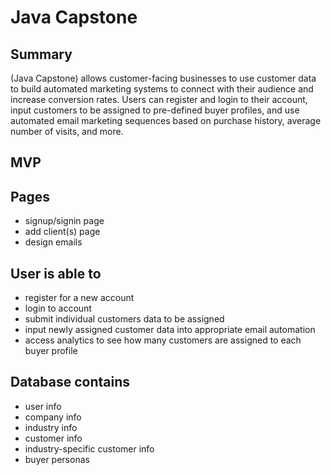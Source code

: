 # Java Capstone

## Summary

(Java Capstone) allows customer-facing businesses to use customer data to build automated marketing systems to connect with their audience and increase conversion rates. Users can register and login to their account, input customers to be assigned to pre-defined buyer profiles, and use automated email marketing sequences based on purchase history, average number of visits, and more. 
 
## MVP

## Pages
- signup/signin page
- add client(s) page
- design emails

## User is able to
- register for a new account
- login to account
- submit individual customers data to be assigned
- input newly assigned customer data into appropriate email automation
- access analytics to see how many customers are assigned to each buyer profile

## Database contains
- user info
- company info
- industry info
- customer info
- industry-specific customer info
- buyer personas

